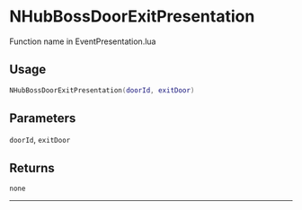 # NHubBossDoorExitPresentation
Function name in EventPresentation.lua
## Usage
```lua
NHubBossDoorExitPresentation(doorId, exitDoor)
```
## Parameters
`doorId`, `exitDoor`
## Returns
`none`

---